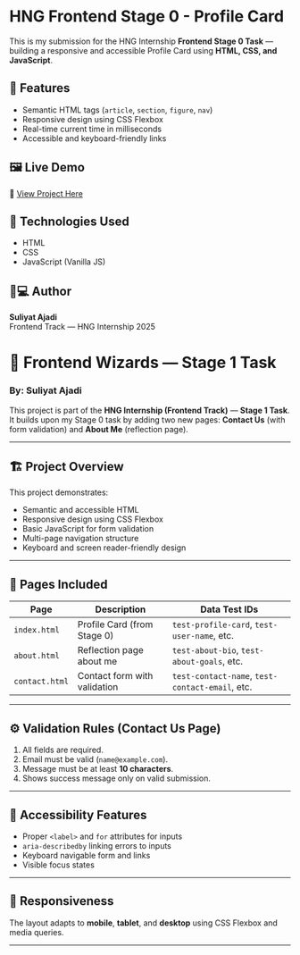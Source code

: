 # HNG Frontend Stage 0 - Profile Card

This is my submission for the HNG Internship **Frontend Stage 0 Task** — building a responsive and accessible Profile Card using **HTML, CSS, and JavaScript**.

## 📜 Features
- Semantic HTML tags (`article`, `section`, `figure`, `nav`)
- Responsive design using CSS Flexbox
- Real-time current time in milliseconds
- Accessible and keyboard-friendly links

## 🖼️ Live Demo
🔗 [View Project Here](https://your-hosted-link-will-go-here.com)

## 🧠 Technologies Used
- HTML
- CSS
- JavaScript (Vanilla JS)

## 👩💻 Author
**Suliyat Ajadi**  
Frontend Track — HNG Internship 2025

# 🌟 Frontend Wizards — Stage 1 Task  
### By: Suliyat Ajadi  

This project is part of the **HNG Internship (Frontend Track)** — **Stage 1 Task**.  
It builds upon my Stage 0 task by adding two new pages: **Contact Us** (with form validation) and **About Me** (reflection page).  

---

## 🏗️ Project Overview

This project demonstrates:
- Semantic and accessible HTML  
- Responsive design using CSS Flexbox  
- Basic JavaScript for form validation  
- Multi-page navigation structure  
- Keyboard and screen reader-friendly design  

---

## 📄 Pages Included

| Page | Description | Data Test IDs |
|------|--------------|----------------|
| `index.html` | Profile Card (from Stage 0) | `test-profile-card`, `test-user-name`, etc. |
| `about.html` | Reflection page about me | `test-about-bio`, `test-about-goals`, etc. |
| `contact.html` | Contact form with validation | `test-contact-name`, `test-contact-email`, etc. |

---

## ⚙️ Validation Rules (Contact Us Page)
1. All fields are required.  
2. Email must be valid (`name@example.com`).  
3. Message must be at least **10 characters**.  
4. Shows success message only on valid submission.  

---

## 🧠 Accessibility Features
- Proper `<label>` and `for` attributes for inputs  
- `aria-describedby` linking errors to inputs  
- Keyboard navigable form and links  
- Visible focus states  

---

## 📱 Responsiveness
The layout adapts to **mobile**, **tablet**, and **desktop** using CSS Flexbox and media queries.

---


